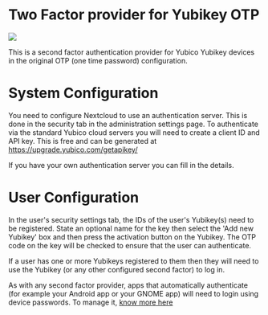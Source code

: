 # Two Factor provider for Yubikey OTP

![](screenshots/twofactor_yubikey-challenge.png)

This is a second factor authentication provider for Yubico Yubikey devices in the original OTP (one time password) configuration.

 # System Configuration
 You need to configure Nextcloud to use an authentication server. This is done in the security tab in the administration settings page.
 To authenticate via the standard Yubico cloud servers you will need to create a client ID and API key.
 This is free and can be generated at https://upgrade.yubico.com/getapikey/

 If you have your own authentication server you can fill in the details.

 # User Configuration
In the user's security settings tab, the IDs of the user's Yubikey(s) need to be registered. State an optional name for the key then select the 'Add new Yubikey' box and then press the activation button on the Yubikey. The OTP code on the key will be checked to ensure that the user can authenticate.
 
If a user has one or more Yubikeys registered to them then they will need to use the Yubikey (or any other configured second factor) to log in.

As with any second factor provider, apps that automatically authenticate (for example your Android app or your GNOME app) will need to login using device passwords. To manage it, [know more here](https://docs.nextcloud.com/server/11/user_manual/session_management.html#managing-devices)
